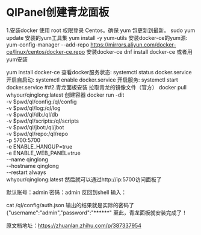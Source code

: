 # QlPanel创建青龙面板

1.安装docker
使用 root 权限登录 Centos。确保 yum 包更新到最新。
sudo yum update
安装的yum工具集
yum install -y yum-utils
安装docker-ce的yum源:
yum-config-manager --add-repo https://mirrors.aliyun.com/docker-ce/linux/centos/docker-ce.repo
安装docker-ce
dnf install docker-ce
或者用yum安装

yum install docker-ce
查看docker服务状态:
systemctl status docker.service
开启自启动:
systemctl enable docker.service
开启服务:
systemctl start docker.service
##2.青龙面板安装
拉取青龙的镜像文件（官方）
docker pull whyour/qinglong:latest
创建容器
docker run -dit \
-v $pwd/ql/config:/ql/config \
-v $pwd/ql/log:/ql/log \
-v $pwd/ql/db:/ql/db \
-v $pwd/ql/scripts:/ql/scripts \
-v $pwd/ql/jbot:/ql/jbot \
-v $pwd/ql/repo:/ql/repo \
-p 5700:5700 \
-e ENABLE_HANGUP=true \
-e ENABLE_WEB_PANEL=true \
--name qinglong \
--hostname qinglong \
--restart always \
whyour/qinglong:latest
然后就可以通过http://ip:5700访问面板了

默认账号：admin 密码：admin
反回到shell 输入：

cat /ql/config/auth.json
输出的结果就是实际的密码了
{"username":"admin","password":"******"
至此，青龙面板就安装完成了！


原文档地址：https://zhuanlan.zhihu.com/p/387337954
